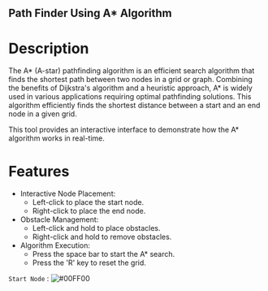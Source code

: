 ## Path Finder Using A* Algorithm

# Description
The A* (A-star) pathfinding algorithm is an efficient search algorithm that finds the shortest path between two nodes in a grid or graph. Combining the benefits of Dijkstra's algorithm and a heuristic approach, A* is widely used in various applications requiring optimal pathfinding solutions.
This algorithm efficiently finds the shortest distance between a start and an end node in a given grid.

This tool provides an interactive interface to demonstrate how the A* algorithm works in real-time.

# Features
- Interactive Node Placement:
   - Left-click to place the start node.
   - Right-click to place the end node.
- Obstacle Management:
   - Left-click and hold to place obstacles.
   - Right-click and hold to remove obstacles.
- Algorithm Execution:
   - Press the space bar to start the A* search.
   - Press the 'R' key to reset the grid.

`Start Node` : ![#00FF00](https://placehold.co/10x10/00FF00/00FF00.png)

